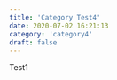 ```yaml
---
title: 'Category Test4'
date: 2020-07-02 16:21:13
category: 'category4'
draft: false
---
```


Test1
